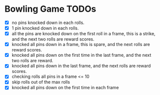 # Bowling Game TODOs


- [x] no pins knocked down in each rolls.
- [x] 1 pin knocked down in each rolls. 
- [x] all the pins are knocked down on the first roll in a frame, this is a strike, and the next two rolls are reward scores.
- [x] knocked all pins down in a frame, this is spare, and the next rolls are reward scores.
- [x] knocked all pins down on the first time in the last frame, and the next two rolls are reward.
- [x] knocked all pins down in the last frame, and the next rolls are reward scores.
- [x] checking rolls all pins in a frame <= 10   
- [x] skip rolls out of the max rolls
- [x] knocked all pins down on the first time in each frame